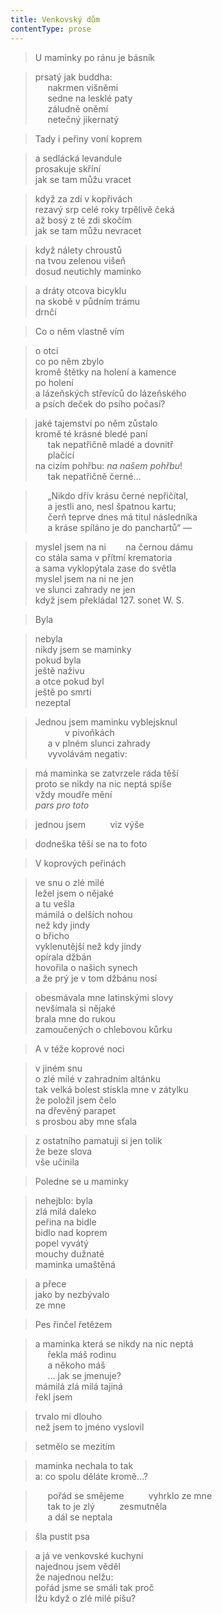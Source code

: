 ```yaml
---
title: Venkovský dům
contentType: prose
---
```


<section>

> U maminky po ránu je básník

</section>

<section>

> prsatý jak buddha:  
>      nakrmen višněmi  
>      sedne na lesklé paty  
>      záludně oněmí  
>      netečný jikernatý

</section>

<section>

> Tady i peřiny voní koprem

</section>

<section>

> a sedlácká levandule  
> prosakuje skříní  
> jak se tam můžu vracet

</section>

<section>

> když za zdí v kopřivách  
> rezavý srp celé roky trpělivě čeká  
> až bosý z té zdi skočím  
> jak se tam můžu nevracet

</section>

<section>

> když nálety chroustů  
> na tvou zelenou višeň  
> dosud neutichly maminko

</section>

<section>

> a dráty otcova bicyklu  
> na skobě v půdním trámu  
> drnčí

</section>

<section>

> Co o něm vlastně vím

</section>

<section>

> o otci  
> co po něm zbylo  
> kromě štětky na holení a kamence  
> po holení  
> a lázeňských střevíců do lázeňského  
> a psích deček do psího počasí?

</section>

<section>

> jaké tajemství po něm zůstalo  
> kromě té krásné bledé paní  
>      tak nepatřičně mladé a dovnitř  
>      plačící  
> na cizím pohřbu: _na našem pohřbu_!  
>      tak nepatřičně černé…

</section>

<section>

>      „Nikdo dřív krásu černé nepřičítal,  
>      a jestli ano, nesl špatnou kartu;  
>      čerň teprve dnes má titul následníka  
>      a kráse spíláno je do panchartů“ —

</section>

<section>

> myslel jsem na ni        na černou dámu  
> co stála sama v přítmí krematoria  
> a sama vyklopýtala zase do světla  
> myslel jsem na ni ne jen  
> ve slunci zahrady ne jen  
> když jsem překládal 127. sonet W. S.

</section>

<section>

> Byla

</section>

<section>

> nebyla  
> nikdy jsem se maminky  
> pokud byla  
> ještě naživu  
> a otce pokud byl  
> ještě po smrti  
> nezeptal

</section>

<section>

> Jednou jsem maminku vyblejsknul  
>             v pivoňkách  
>      a v plném slunci zahrady  
>      vyvolávám negativ:

</section>

<section>

> má maminka se zatvrzele ráda těší  
> proto se nikdy na nic neptá spíše  
> vždy moudře mění  
> _pars pro toto_

</section>

<section>

> jednou jsem          viz výše

</section>

<section>

> dodneška těší se na to foto

</section>

<section>

> V koprových peřinách

</section>

<section>

> ve snu o zlé milé  
> ležel jsem o nějaké  
> a tu vešla  
> mámilá o delších nohou  
> než kdy jindy  
> o břicho  
> vyklenutější než kdy jindy  
> opírala džbán  
> hovořila o našich synech  
> a že prý je v tom džbánu nosí

</section>

<section>

> obesmávala mne latinskými slovy  
> nevšímala si nějaké  
> brala mne do rukou  
> zamoučených o chlebovou kůrku

</section>

<section>

> A v téže koprové noci

</section>

<section>

> v jiném snu  
> o zlé milé v zahradním altánku  
> tak velká bolest stiskla mne v zátylku  
> že položil jsem čelo  
> na dřevěný parapet  
> s prosbou aby mne sťala

</section>

<section>

> z ostatního pamatuji si jen tolik  
> že beze slova  
> vše učinila

</section>

<section>

> Poledne se u maminky

</section>

<section>

> nehejblo: byla  
> zlá milá daleko  
> peřina na bidle  
> bidlo nad koprem  
> popel vyvátý  
> mouchy dužnaté  
> maminka umaštěná

</section>

<section>

> a přece  
> jako by nezbývalo  
> ze mne

</section>

<section>

> Pes řinčel řetězem

</section>

<section>

> a maminka která se nikdy na nic neptá  
>      řekla máš rodinu  
>      a někoho máš  
>      … jak se jmenuje?  
> mámilá zlá milá tajiná  
> řekl jsem

</section>

<section>

> trvalo mi dlouho  
> než jsem to jméno vyslovil

</section>

<section>

> setmělo se mezitím

</section>

<section>

> maminka nechala to tak  
> a: co spolu děláte kromě…?

</section>

<section>

>      pořád se smějeme          vyhrklo ze mne  
>      tak to je zlý          zesmutněla  
>      a dál se neptala

</section>

<section>

> šla pustit psa

</section>

<section>

> a já ve venkovské kuchyni  
> najednou jsem věděl  
> že najednou nelžu:  
> pořád jsme se smáli tak proč  
> lžu když o zlé milé píšu?

</section>
